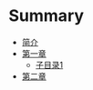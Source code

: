 # Summary

* [简介](README.md)
* [第一章](section1/README.md)
  - [子目录1](zimulu/zimulu.md)
* [第二章](section2/README.md)

